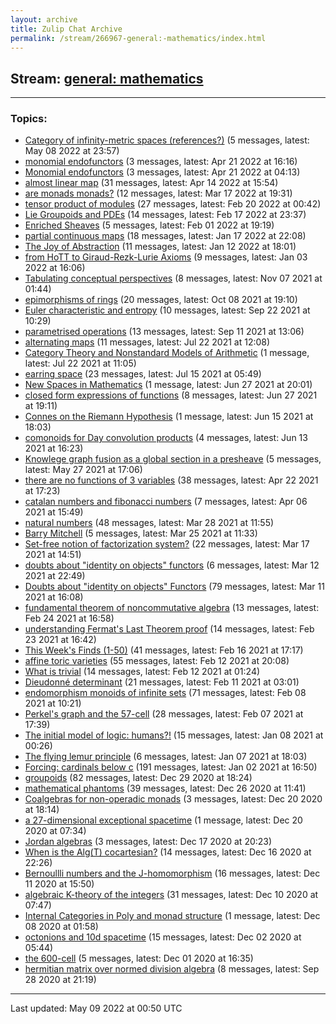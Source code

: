 ```yaml
---
layout: archive
title: Zulip Chat Archive
permalink: /stream/266967-general:-mathematics/index.html
---
```


## Stream: [general: mathematics](https://mattecapu.github.io/ct-zulip-archive/stream/266967-general:-mathematics/index.html)
---

### Topics:

* [Category of infinity-metric spaces (references?)](topic/topic_Category.20of.20infinity-metric.20spaces.20(references.3F).html) (5 messages, latest: May 08 2022 at 23:57)
* [monomial endofunctors](topic/topic_monomial.20endofunctors.html) (3 messages, latest: Apr 21 2022 at 16:16)
* [Monomial endofunctors](topic/topic_Monomial.20endofunctors.html) (3 messages, latest: Apr 21 2022 at 04:13)
* [almost linear map](topic/topic_almost.20linear.20map.html) (31 messages, latest: Apr 14 2022 at 15:54)
* [are monads monads?](topic/topic_are.20monads.20monads.3F.html) (12 messages, latest: Mar 17 2022 at 19:31)
* [tensor product of modules](topic/topic_tensor.20product.20of.20modules.html) (27 messages, latest: Feb 20 2022 at 00:42)
* [Lie  Groupoids and PDEs](topic/topic_Lie.20.20Groupoids.20and.20PDEs.html) (14 messages, latest: Feb 17 2022 at 23:37)
* [Enriched Sheaves](topic/topic_Enriched.20Sheaves.html) (5 messages, latest: Feb 01 2022 at 19:19)
* [partial continuous maps](topic/topic_partial.20continuous.20maps.html) (18 messages, latest: Jan 17 2022 at 22:08)
* [The Joy of Abstraction](topic/topic_The.20Joy.20of.20Abstraction.html) (11 messages, latest: Jan 12 2022 at 18:01)
* [from HoTT to Giraud-Rezk-Lurie Axioms](topic/topic_from.20HoTT.20to.20Giraud-Rezk-Lurie.20Axioms.html) (9 messages, latest: Jan 03 2022 at 16:06)
* [Tabulating conceptual perspectives](topic/topic_Tabulating.20conceptual.20perspectives.html) (8 messages, latest: Nov 07 2021 at 01:44)
* [epimorphisms of rings](topic/topic_epimorphisms.20of.20rings.html) (20 messages, latest: Oct 08 2021 at 19:10)
* [Euler characteristic and entropy](topic/topic_Euler.20characteristic.20and.20entropy.html) (10 messages, latest: Sep 22 2021 at 10:29)
* [parametrised operations](topic/topic_parametrised.20operations.html) (13 messages, latest: Sep 11 2021 at 13:06)
* [alternating maps](topic/topic_alternating.20maps.html) (11 messages, latest: Jul 22 2021 at 12:08)
* [Category Theory and Nonstandard Models of Arithmetic](topic/topic_Category.20Theory.20and.20Nonstandard.20Models.20of.20Arithmetic.html) (1 message, latest: Jul 22 2021 at 11:05)
* [earring space](topic/topic_earring.20space.html) (23 messages, latest: Jul 15 2021 at 05:49)
* [New Spaces in Mathematics](topic/topic_New.20Spaces.20in.20Mathematics.html) (1 message, latest: Jun 27 2021 at 20:01)
* [closed form expressions of functions](topic/topic_closed.20form.20expressions.20of.20functions.html) (8 messages, latest: Jun 27 2021 at 19:11)
* [Connes on the Riemann Hypothesis](topic/topic_Connes.20on.20the.20Riemann.20Hypothesis.html) (1 message, latest: Jun 15 2021 at 18:03)
* [comonoids for Day convolution products](topic/topic_comonoids.20for.20Day.20convolution.20products.html) (4 messages, latest: Jun 13 2021 at 16:23)
* [Knowlege graph fusion as a global section in a presheave](topic/topic_Knowlege.20graph.20fusion.20as.20a.20global.20section.20in.20a.20presheave.html) (5 messages, latest: May 27 2021 at 17:06)
* [there are no functions of 3 variables](topic/topic_there.20are.20no.20functions.20of.203.20variables.html) (38 messages, latest: Apr 22 2021 at 17:23)
* [catalan numbers and fibonacci numbers](topic/topic_catalan.20numbers.20and.20fibonacci.20numbers.html) (7 messages, latest: Apr 06 2021 at 15:49)
* [natural numbers](topic/topic_natural.20numbers.html) (48 messages, latest: Mar 28 2021 at 11:55)
* [Barry Mitchell](topic/topic_Barry.20Mitchell.html) (5 messages, latest: Mar 25 2021 at 11:33)
* [Set-free notion of factorization system?](topic/topic_Set-free.20notion.20of.20factorization.20system.3F.html) (22 messages, latest: Mar 17 2021 at 14:51)
* [doubts about "identity on objects" functors](topic/topic_doubts.20about.20.22identity.20on.20objects.22.20functors.html) (6 messages, latest: Mar 12 2021 at 22:49)
* [Doubts about "identity on objects" Functors](topic/topic_Doubts.20about.20.22identity.20on.20objects.22.20Functors.html) (79 messages, latest: Mar 11 2021 at 16:08)
* [fundamental theorem of noncommutative algebra](topic/topic_fundamental.20theorem.20of.20noncommutative.20algebra.html) (13 messages, latest: Feb 24 2021 at 16:58)
* [understanding Fermat's Last Theorem proof](topic/topic_understanding.20Fermat's.20Last.20Theorem.20proof.html) (14 messages, latest: Feb 23 2021 at 16:42)
* [This Week's Finds (1-50)](topic/topic_This.20Week's.20Finds.20(1-50).html) (41 messages, latest: Feb 16 2021 at 17:17)
* [affine toric varieties](topic/topic_affine.20toric.20varieties.html) (55 messages, latest: Feb 12 2021 at 20:08)
* [What is trivial](topic/topic_What.20is.20trivial.html) (14 messages, latest: Feb 12 2021 at 01:24)
* [Dieudonné determinant](topic/topic_Dieudonn.C3.A9.20determinant.html) (21 messages, latest: Feb 11 2021 at 03:01)
* [endomorphism monoids of infinite sets](topic/topic_endomorphism.20monoids.20of.20infinite.20sets.html) (71 messages, latest: Feb 08 2021 at 10:21)
* [Perkel's graph and the 57-cell](topic/topic_Perkel's.20graph.20and.20the.2057-cell.html) (28 messages, latest: Feb 07 2021 at 17:39)
* [The initial model of logic: humans?!](topic/topic_The.20initial.20model.20of.20logic.3A.20humans.3F!.html) (15 messages, latest: Jan 08 2021 at 00:26)
* [The flying lemur principle](topic/topic_The.20flying.20lemur.20principle.html) (6 messages, latest: Jan 07 2021 at 18:03)
* [Forcing: cardinals below c](topic/topic_Forcing.3A.20cardinals.20below.20c.html) (191 messages, latest: Jan 02 2021 at 16:50)
* [groupoids](topic/topic_groupoids.html) (82 messages, latest: Dec 29 2020 at 18:24)
* [mathematical phantoms](topic/topic_mathematical.20phantoms.html) (39 messages, latest: Dec 26 2020 at 11:41)
* [Coalgebras for non-operadic monads](topic/topic_Coalgebras.20for.20non-operadic.20monads.html) (3 messages, latest: Dec 20 2020 at 18:14)
* [a 27-dimensional exceptional spacetime](topic/topic_a.2027-dimensional.20exceptional.20spacetime.html) (1 message, latest: Dec 20 2020 at 07:34)
* [Jordan algebras](topic/topic_Jordan.20algebras.html) (3 messages, latest: Dec 17 2020 at 20:23)
* [When is the Alg(T) cocartesian?](topic/topic_When.20is.20the.20Alg(T).20cocartesian.3F.html) (14 messages, latest: Dec 16 2020 at 22:26)
* [Bernoullli numbers and the J-homomorphism](topic/topic_Bernoullli.20numbers.20and.20the.20J-homomorphism.html) (16 messages, latest: Dec 11 2020 at 15:50)
* [algebraic K-theory of the integers](topic/topic_algebraic.20K-theory.20of.20the.20integers.html) (31 messages, latest: Dec 10 2020 at 07:47)
* [Internal Categories in Poly and monad structure](topic/topic_Internal.20Categories.20in.20Poly.20and.20monad.20structure.html) (1 message, latest: Dec 08 2020 at 01:58)
* [octonions and 10d spacetime](topic/topic_octonions.20and.2010d.20spacetime.html) (15 messages, latest: Dec 02 2020 at 05:44)
* [the 600-cell](topic/topic_the.20600-cell.html) (5 messages, latest: Dec 01 2020 at 16:35)
* [hermitian matrix over normed division algebra](topic/topic_hermitian.20matrix.20over.20normed.20division.20algebra.html) (8 messages, latest: Sep 28 2020 at 21:19)

<hr><p>Last updated: May 09 2022 at 00:50 UTC</p>